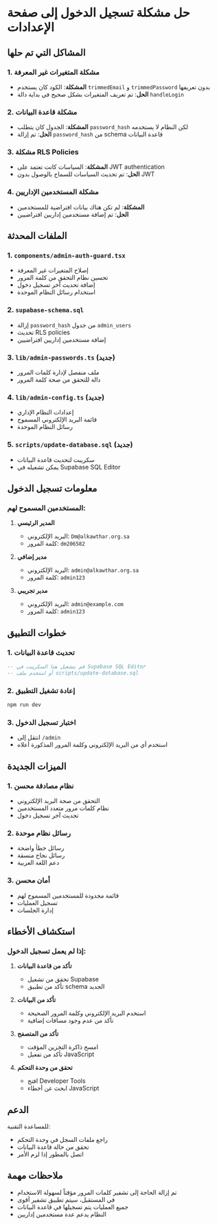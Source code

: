 # حل مشكلة تسجيل الدخول إلى صفحة الإعدادات

## المشاكل التي تم حلها

### 1. مشكلة المتغيرات غير المعرفة
- **المشكلة**: الكود كان يستخدم `trimmedEmail` و `trimmedPassword` بدون تعريفها
- **الحل**: تم تعريف المتغيرات بشكل صحيح في بداية دالة `handleLogin`

### 2. مشكلة قاعدة البيانات
- **المشكلة**: الجدول كان يتطلب `password_hash` لكن النظام لا يستخدمه
- **الحل**: تم إزالة `password_hash` من schema قاعدة البيانات

### 3. مشكلة RLS Policies
- **المشكلة**: السياسات كانت تعتمد على JWT authentication
- **الحل**: تم تحديث السياسات للسماح بالوصول بدون JWT

### 4. مشكلة المستخدمين الإداريين
- **المشكلة**: لم تكن هناك بيانات افتراضية للمستخدمين
- **الحل**: تم إضافة مستخدمين إداريين افتراضيين

## الملفات المحدثة

### 1. `components/admin-auth-guard.tsx`
- إصلاح المتغيرات غير المعرفة
- تحسين نظام التحقق من كلمة المرور
- إضافة تحديث آخر تسجيل دخول
- استخدام رسائل النظام الموحدة

### 2. `supabase-schema.sql`
- إزالة `password_hash` من جدول `admin_users`
- تحديث RLS policies
- إضافة مستخدمين إداريين افتراضيين

### 3. `lib/admin-passwords.ts` (جديد)
- ملف منفصل لإدارة كلمات المرور
- دالة للتحقق من صحة كلمة المرور

### 4. `lib/admin-config.ts` (جديد)
- إعدادات النظام الإداري
- قائمة البريد الإلكتروني المسموح
- رسائل النظام الموحدة

### 5. `scripts/update-database.sql` (جديد)
- سكريبت لتحديث قاعدة البيانات
- يمكن تشغيله في Supabase SQL Editor

## معلومات تسجيل الدخول

### المستخدمين المسموح لهم:

1. **المدير الرئيسي**
   - البريد الإلكتروني: `Dm@alkawthar.org.sa`
   - كلمة المرور: `dm206582`

2. **مدير إضافي**
   - البريد الإلكتروني: `admin@alkawthar.org.sa`
   - كلمة المرور: `admin123`

3. **مدير تجريبي**
   - البريد الإلكتروني: `admin@example.com`
   - كلمة المرور: `admin123`

## خطوات التطبيق

### 1. تحديث قاعدة البيانات
```sql
-- قم بتشغيل هذا السكريبت في Supabase SQL Editor
-- أو استخدم ملف scripts/update-database.sql
```

### 2. إعادة تشغيل التطبيق
```bash
npm run dev
```

### 3. اختبار تسجيل الدخول
- انتقل إلى `/admin`
- استخدم أي من البريد الإلكتروني وكلمة المرور المذكورة أعلاه

## الميزات الجديدة

### 1. نظام مصادقة محسن
- التحقق من صحة البريد الإلكتروني
- نظام كلمات مرور متعدد المستخدمين
- تحديث آخر تسجيل دخول

### 2. رسائل نظام موحدة
- رسائل خطأ واضحة
- رسائل نجاح منسقة
- دعم اللغة العربية

### 3. أمان محسن
- قائمة محدودة للمستخدمين المسموح لهم
- تسجيل العمليات
- إدارة الجلسات

## استكشاف الأخطاء

### إذا لم يعمل تسجيل الدخول:

1. **تأكد من قاعدة البيانات**
   - تحقق من تشغيل Supabase
   - تأكد من تطبيق schema الجديد

2. **تأكد من البيانات**
   - استخدم البريد الإلكتروني وكلمة المرور الصحيحة
   - تأكد من عدم وجود مسافات إضافية

3. **تأكد من المتصفح**
   - امسح ذاكرة التخزين المؤقت
   - تأكد من تفعيل JavaScript

4. **تحقق من وحدة التحكم**
   - افتح Developer Tools
   - ابحث عن أخطاء JavaScript

## الدعم

للمساعدة التقنية:
- راجع ملفات السجل في وحدة التحكم
- تحقق من حالة قاعدة البيانات
- اتصل بالمطور إذا لزم الأمر

## ملاحظات مهمة

- تم إزالة الحاجة إلى تشفير كلمات المرور مؤقتاً لسهولة الاستخدام
- في المستقبل، سيتم تطبيق تشفير أقوى
- جميع العمليات يتم تسجيلها في قاعدة البيانات
- النظام يدعم عدة مستخدمين إداريين







